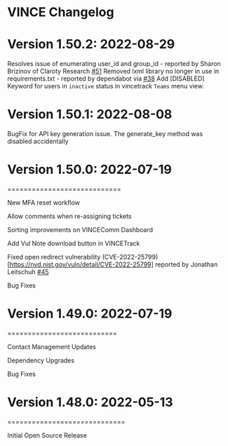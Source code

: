 # VINCE Changelog

Version 1.50.2: 2022-08-29
==========================

Resolves issue of enumerating user_id and group_id - reported by Sharon Brizinov of Claroty Research [#51](https://github.com/CERTCC/VINCE/issues/51)
Removed lxml library no longer in use in requirements.txt - reported by dependabot via [#38](https://github.com/CERTCC/VINCE/pull/38)
Add [DISABLED] Keyword for users in `inactive` status in vincetrack `Teams` menu view.


Version 1.50.1: 2022-08-08
==========================

BugFix for API key generation issue. The generate_key method was disabled accidentally


# Version 1.50.0: 2022-07-19
============================

New MFA reset workflow

Allow comments when re-assigning tickets

Sorting improvements on VINCEComm Dashboard

Add Vul Note download button in VINCETrack

Fixed open redirect vulnerability (CVE-2022-25799)[https://nvd.nist.gov/vuln/detail/CVE-2022-25799] reported by Jonathan Leitschuh   [#45](https://github.com/CERTCC/VINCE/issues/45)

Bug Fixes

# Version 1.49.0: 2022-07-19
===========================

Contact Management Updates

Dependency Upgrades

Bug Fixes

# Version 1.48.0: 2022-05-13
=============================

Initial Open Source Release

